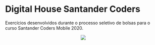 # Digital House Santander Coders

Exercícios desenvolvidos durante o processo seletivo de bolsas para o curso Santander Coders Mobile 2020.

<p align="center">
  <img src="https://github.com/gabipires/DigitalHouse_SantanderCoders/blob/master/mtitecnologia-santander-coders.jpg" />
</p>
